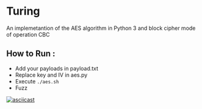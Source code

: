 # Turing
An implemetantion of the AES algorithm in Python 3 and block cipher mode of operation CBC


## How to Run :

- Add your payloads in payload.txt
- Replace key and IV in aes.py
- Execute `./aes.sh`
- Fuzz

[![asciicast](https://asciinema.org/a/345076.png)](https://asciinema.org/a/345076)
